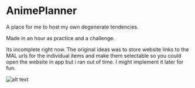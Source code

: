 # AnimePlanner
A place for me to host my own degenerate tendencies.

Made in an hour as practice and a challenge.

Its incomplete right now. The original ideas was to store website links to the MAL urls for the individual items and make them selectable so you could open the website in app but i ran out of time. I might implement it later for fun.

![alt text](https://miscmedia-9gag-fun.9cache.com/images/thumbnail-facebook/1551322674.3587_Y2azAt_n.jpg)
